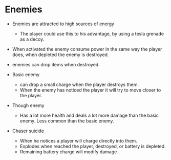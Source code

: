 # Enemies

- Enemies are attracted to high sources of energy
    - The player could use this to his advantage, by using a tesla grenade as a decoy.
- When activated the enemy consume power in the same way the player does, when depleted the enemy is destroyed.
- enemies can drop items when destroyed.

- Basic enemy
    - can drop a small charge when the player destroys them.
    - When the enemy has noticed the player it will try to move closer to the player.

- Though enemy
    - Has a lot more health and deals a lot more damage than the basic enemy. Less common than the basic enemy.

- Chaser suicide
    - When he notices a player will charge directly into them.
    - Explodes when reached the player, destroyed, or battery is depleted.
    - Remaining battery charge will modify damage